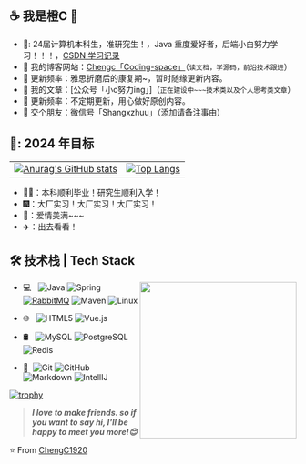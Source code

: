## ☕ 我是橙C 👋

- 🏫: 24届计算机本科生，准研究生！，Java 重度爱好者，后端小白努力学习！！！，[CSDN 学习记录](https://blog.csdn.net/m0_51808048)
- :cookie: 我的博客网站：[Chengc「Coding-space」](http://43.138.163.65/)（`读文档，学源码，前沿技术跟进`）
- :strawberry: 更新频率：雅思折磨后的康复期~，暂时随缘更新内容。
- :honey_pot: 我的文章：[公众号「小c努力ing」]（`正在建设中~~~技术类以及个人思考类文章`）
- :strawberry: 更新频率：不定期更新，用心做好原创内容。
- :tangerine: 交个朋友：微信号「Shangxzhuu」（添加请备注事由）

## 🎯: 2024 年目标

<table>
  <tr>
    <td>
      <!-- 左侧内容 -->
      <a href="https://github.com/anuraghazra/github-readme-stats">
        <img src="https://github-readme-stats.vercel.app/api?username=ChengC1920" alt="Anurag's GitHub stats">
      </a>
    </td>
    <td>
      <!-- 右侧 GitHub 统计信息卡片 -->
      <a href="https://github.com/anuraghazra/github-readme-stats">
        <img src="https://github-readme-stats.vercel.app/api/top-langs/?username=ChengC1920&layout=compact&exclude_repo=sumy7.github.io&title_color=ffffff&icon_color=bb2acf&text_color=daf7dc&bg_color=151515" alt="Top Langs">
      </a>
    </td>
  </tr>
</table>



- 👨‍🎓：本科顺利毕业！研究生顺利入学！
- 🎆：大厂实习！大厂实习！大厂实习！
- 💌：爱情美满~~~
- ✈️：出去看看！

## 🛠 技术栈 | Tech Stack

<a href="https://chodocs.cn/"><img src="https://media.giphy.com/media/SWoSkN6DxTszqIKEqv/giphy.gif" align="right" height="275" /></a>

- 💻 &#160; ![Java](https://img.shields.io/badge/-Java-333333?style=flat&logo=Java&logoColor=007396)
![Spring](http://img.shields.io/badge/-Spring-6DB33F?style=flat-square&logo=spring&logoColor=ffffff)
[![RabbitMQ](https://img.shields.io/badge/-RabbitMQ-black?style=flat-square&logo=rabbitmq&link=https://github.com/LuizCarlosAbbott/)](https://github.com/LuizCarlosAbbott/)
![Maven](http://img.shields.io/badge/-Maven-1565c0?style=flat-square&logo=apache-maven)
![Linux](https://img.shields.io/badge/-Linux-333333?style=flat&logo=Linux&logoColor=FCC624)

- 🌐 &#160; ![HTML5](https://img.shields.io/badge/-HTML5-333333?style=flat&logo=HTML5)
![Vue.js](https://img.shields.io/badge/-VueJS-333333?style=flat&logo=Vue.js)

- 🛢 &#160; ![MySQL](https://img.shields.io/badge/-MySQL-333333?style=flat&logo=mysql)
![PostgreSQL](https://img.shields.io/badge/-PostgreSQL-000000?style=flat&logo=postgresql)
![Redis](https://img.shields.io/badge/-Redis-DC382D?style=flat-square&logo=redis&logoColor=ffffff)

- 🔧 &#160;![Git](https://img.shields.io/badge/-Git-333333?style=flat&logo=git)
![GitHub](https://img.shields.io/badge/-GitHub-333333?style=flat&logo=github)
![Markdown](https://img.shields.io/badge/-Markdown-333333?style=flat&logo=markdown)
![IntellIJ](https://img.shields.io/badge/-IntellIJ%20IDEA-000000?style=flat&logo=intellij%20idea)

[![trophy](https://github-profile-trophy.vercel.app/?username=ChengC1920&theme=onedark)](https://github.com/ryo-ma/github-profile-trophy)

> ***I love to make friends. so if you want to say hi, I'll be happy to meet you more!😊***

⭐️ From [ChengC1920](https://github.com/ChengC1920)
